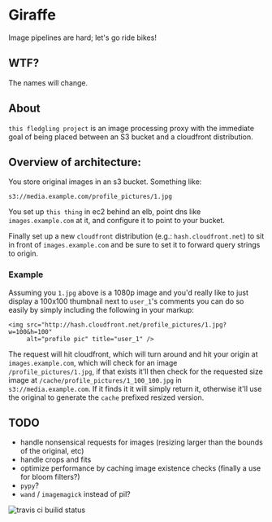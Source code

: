 # Giraffe

Image pipelines are hard; let's go ride bikes!

## WTF?

The names will change.

## About

`this fledgling project` is an image processing proxy with the immediate
goal of being placed between an S3 bucket and a cloudfront distribution.

## Overview of architecture:

You store original images in an s3 bucket.  Something like:

```
s3://media.example.com/profile_pictures/1.jpg
```

You set up `this thing` in ec2 behind an elb, point dns like `images.example.com` at it,
and configure it to point to your bucket.

Finally set up a new `cloudfront` distribution (e.g.: `hash.cloudfront.net`) to sit
in front of `images.example.com` and be sure to set it to forward query strings
to origin.

### Example

Assuming you `1.jpg` above is a 1080p image and you'd really like to just display
a 100x100 thumbnail next to `user_1`'s comments you can do so easily by simply including the following in your markup:

```
<img src="http://hash.cloudfront.net/profile_pictures/1.jpg?w=100&h=100"
     alt="profile pic" title="user_1" />
```

The request will hit cloudfront, which will turn around and hit your origin at
`images.example.com`, which will check for an image `/profile_pictures/1.jpg`, if that exists it'll then check for the requested size image at `/cache/profile_pictures/1_100_100.jpg` in `s3://media.example.com`.  If it finds it
it will simply return it, otherwise it'll use the original to generate the
`cache` prefixed resized version.

## TODO

 - handle nonsensical requests for images (resizing larger than the bounds of the original, etc)
 - handle crops and fits
 - optimize performance by caching image existence checks (finally a use for bloom filters?)
 - `pypy`?
 - `wand` / `imagemagick` instead of pil?


![travis ci builid status](https://travis-ci.org/steder/giraffe.png)
